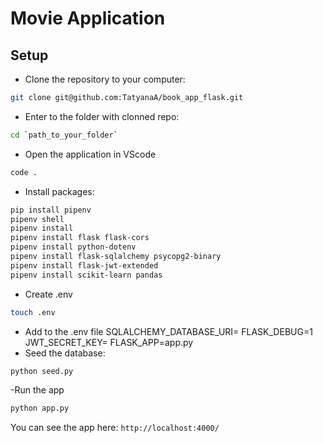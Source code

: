 # Movie Application
## Setup

- Clone the repository to your computer:
```bash
git clone git@github.com:TatyanaA/book_app_flask.git
```
- Enter to the folder with clonned repo:

```bash
cd `path_to_your_folder`
```

- Open the application in VScode
```bash
code .
```  
- Install packages: 
```bash
pip install pipenv 
pipenv shell
pipenv install 
pipenv install flask flask-cors
pipenv install python-dotenv 
pipenv install flask-sqlalchemy psycopg2-binary
pipenv install flask-jwt-extended
pipenv install scikit-learn pandas
```
- Create .env
```bash
touch .env
```
- Add to the .env file 
    SQLALCHEMY_DATABASE_URI=<link to your DB>
    FLASK_DEBUG=1
    JWT_SECRET_KEY=
    FLASK_APP=app.py
- Seed the database: 
```bash
python seed.py
```
-Run the app
```bash
python app.py
```
You can see the app here:
`http://localhost:4000/`



